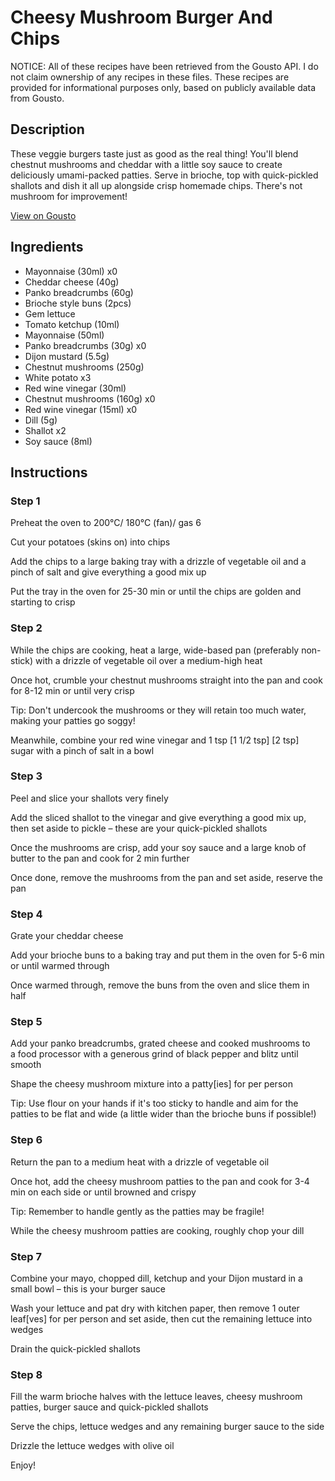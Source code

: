 # Cheesy Mushroom Burger And Chips

NOTICE: All of these recipes have been retrieved from the Gousto API. I do not claim ownership of any recipes in these files. These recipes are provided for informational purposes only, based on publicly available data from Gousto.

## Description

These veggie burgers taste just as good as the real thing! You'll blend chestnut mushrooms and cheddar with a little soy sauce to create deliciously umami-packed patties. Serve in brioche, top with quick-pickled shallots and dish it all up alongside crisp homemade chips. There's not mushroom for improvement!

[View on Gousto](https://www.gousto.co.uk/recipes/cookbook/cheesy-mushroom-burger-pickled-shallot-chips)

## Ingredients

- Mayonnaise (30ml) x0
- Cheddar cheese (40g)
- Panko breadcrumbs (60g)
- Brioche style buns (2pcs)
- Gem lettuce
- Tomato ketchup (10ml)
- Mayonnaise (50ml)
- Panko breadcrumbs (30g) x0
- Dijon mustard (5.5g)
- Chestnut mushrooms (250g)
- White potato x3
- Red wine vinegar (30ml)
- Chestnut mushrooms (160g) x0
- Red wine vinegar (15ml) x0
- Dill (5g)
- Shallot x2
- Soy sauce (8ml)

## Instructions


### Step 1

Preheat the oven to 200°C/ 180°C (fan)/ gas 6

Cut your potatoes (skins on) into chips

Add the chips to a large baking tray with a drizzle of vegetable oil and a pinch of salt and give everything a good mix up

Put the tray in the oven for 25-30 min or until the chips are golden and starting to crisp


### Step 2

While the chips are cooking, heat a large, wide-based pan (preferably non-stick) with a drizzle of vegetable oil over a medium-high heat

Once hot, crumble your chestnut mushrooms straight into the pan and cook for 8-12 min or until very crisp

Tip: Don't undercook the mushrooms or they will retain too much water, making your patties go soggy!

Meanwhile, combine your red wine vinegar and 1 tsp <span class="text-purple">[1 1/2 tsp]</span> <span class="text-danger">[2 tsp]</span> sugar with a pinch of salt in a bowl


### Step 3

Peel and slice your shallots very finely

Add the sliced shallot to the vinegar and give everything a good mix up, then set aside to pickle – these are your quick-pickled shallots

Once the mushrooms are crisp, add your soy sauce and a large knob of butter to the pan and cook for 2 min further

Once done, remove the mushrooms from the pan and set aside, reserve the pan


### Step 4

Grate your cheddar cheese

Add your brioche buns to a baking tray and put them in the oven for 5-6 min or until warmed through

Once warmed through, remove the buns from the oven and slice them in half


### Step 5

Add your panko breadcrumbs, grated cheese and cooked mushrooms to a food processor with a generous grind of black pepper and blitz until smooth

Shape the cheesy mushroom mixture into a patty[ies] for per person

Tip: Use flour on your hands if it's too sticky to handle and aim for the patties to be flat and wide (a little wider than the brioche buns if possible!)


### Step 6

Return the pan to a medium heat with a drizzle of vegetable oil

Once hot, add the cheesy mushroom patties to the pan and cook for 3-4 min on each side or until browned and crispy

Tip: Remember to handle gently as the patties may be fragile!

While the cheesy mushroom patties are cooking, roughly chop your dill


### Step 7

Combine your mayo, chopped dill, ketchup and your Dijon mustard in a small bowl – this is your burger sauce

Wash your lettuce and pat dry with kitchen paper, then remove 1  outer leaf[ves] for per person and set aside, then cut the remaining lettuce into wedges

Drain the quick-pickled shallots

### Step 8

Fill the warm brioche halves with the lettuce leaves, cheesy mushroom patties, burger sauce and quick-pickled shallots

Serve the chips, lettuce wedges and any remaining burger sauce to the side

Drizzle the lettuce wedges with olive oil

Enjoy!

